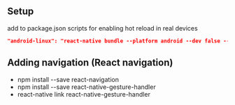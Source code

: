 ## Setup
add to package.json scripts for enabling hot reload in real devices
```json
"android-linux": "react-native bundle --platform android --dev false --entry-file index.js --bundle-output android/app/src/main/assets/index.android.bundle --assets-dest android/app/src/main/res && react-native run-android",
```

## Adding navigation (React navigation)
- npm install --save react-navigation
- npm install --save react-native-gesture-handler
- react-native link react-native-gesture-handler
